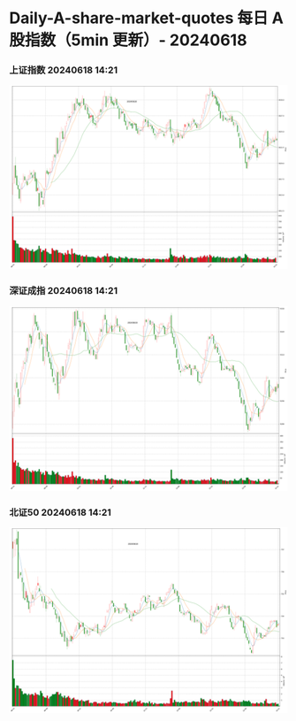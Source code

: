 
# Daily-A-share-market-quotes 每日 A 股指数（5min 更新）- 20240618

### 上证指数 20240618 14:21
![](./fig/2024/6/20240618-sh000001.png)

### 深证成指 20240618 14:21
![](./fig/2024/6/20240618-sz399001.png)

### 北证50 20240618 14:21
![](./fig/2024/6/20240618-bj899050.png)
